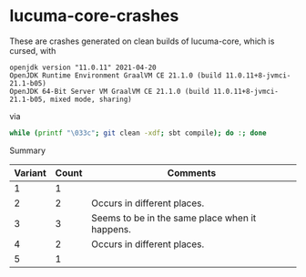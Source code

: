 # lucuma-core-crashes

These are crashes generated on clean builds of lucuma-core, which is cursed, with

```
openjdk version "11.0.11" 2021-04-20
OpenJDK Runtime Environment GraalVM CE 21.1.0 (build 11.0.11+8-jvmci-21.1-b05)
OpenJDK 64-Bit Server VM GraalVM CE 21.1.0 (build 11.0.11+8-jvmci-21.1-b05, mixed mode, sharing)
```

via

```bash
while (printf "\033c"; git clean -xdf; sbt compile); do :; done
```

Summary

| Variant | Count | Comments |
|--------|-------|----------|
| 1      | 1     |  |
| 2      | 2     | Occurs in different places. |
| 3      | 3     | Seems to be in the same place when it happens. |
| 4      | 2     |  Occurs in different places. |
| 5      | 1     |  |

